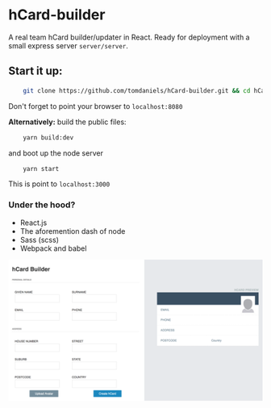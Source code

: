 # hCard-builder

A real team hCard builder/updater in React.
Ready for deployment with a small express server `server/server`.

## Start it up: 
```bash
    git clone https://github.com/tomdaniels/hCard-builder.git && cd hCard-builder && yarn install && yarn watch
```

Don't forget to point your browser to `localhost:8080`

**Alternatively:**
build the public files: 
```bash
    yarn build:dev
```

and boot up the node server
```bash
    yarn start
```

This is point to `localhost:3000`

### Under the hood?

- React.js 
- The aforemention dash of node
- Sass (scss)
- Webpack and babel

![Screenshot](./docs/screenshot.png)
